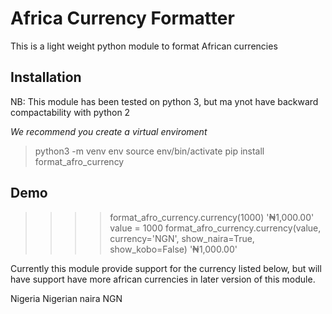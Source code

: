 # Africa Currency Formatter
This is a light weight python module to format African currencies

## Installation
NB: This module has been tested on python 3, but ma ynot have
backward compactability with python 2

*We recommend you create a virtual enviroment*
> python3 -m venv env
> source env/bin/activate
> pip install format_afro_currency

## Demo
> >>> format_afro_currency.currency(1000)
  >>>'₦1,000.00'
  >>>value = 1000
  >>>format_afro_currency.currency(value, currency='NGN', show_naira=True, show_kobo=False)
  >>>'₦1,000.00'

Currently this module provide support for the currency listed below,
but will have support have more african currencies in later version of this module.

Nigeria 				Nigerian naira 			NGN
